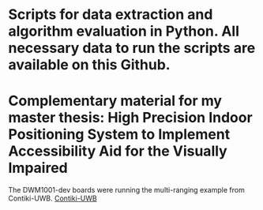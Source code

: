 # Scripts for data extraction and algorithm evaluation in Python. All necessary data to run the scripts are available on this Github.
# Complementary material for my master thesis: High Precision Indoor Positioning System to Implement Accessibility Aid for the Visually Impaired
The DWM1001-dev boards were running the multi-ranging example from Contiki-UWB.
[Contiki-UWB](https://github.com/d3s-trento/contiki-uwb)

